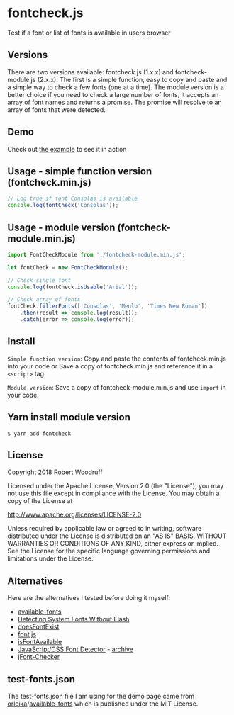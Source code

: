 # fontcheck.js
 Test if a font or list of fonts is available in users browser


## Versions
There are two versions available: fontcheck.js (1.x.x) and fontcheck-module.js (2.x.x). The first is a simple function, easy to copy and paste and a simple way to check a few fonts (one at a time). The module version is a better choice if you need to check a large number of fonts, it accepts an array of font names and returns a promise. The promise will resolve to an array of fonts that were detected.


## Demo
Check out [the example](https://rwoodr.github.io/fontcheck/) to see it in action


## Usage - simple function version (fontcheck.min.js)
```javascript
// Log true if font Consolas is available
console.log(fontCheck('Consolas'));
```


## Usage - module version (fontcheck-module.min.js)
```javascript
import FontCheckModule from './fontcheck-module.min.js';

let fontCheck = new FontCheckModule();

// Check single font
console.log(fontCheck.isUsable('Arial'));

// Check array of fonts
fontCheck.filterFonts(['Consolas', 'Menlo', 'Times New Roman'])
    .then(result => console.log(result));
    .catch(error => console.log(error));
```


## Install
`Simple function version`:
Copy and paste the contents of fontcheck.min.js into your code
*or*
Save a copy of fontcheck.min.js and reference it in a `<script>` tag


`Module version`:
Save a copy of fontcheck-module.min.js and use `import` in your code.


## Yarn install module version
```
$ yarn add fontcheck
```


## License
Copyright 2018 Robert Woodruff

Licensed under the Apache License, Version 2.0 (the "License");
you may not use this file except in compliance with the License.
You may obtain a copy of the License at

http://www.apache.org/licenses/LICENSE-2.0

Unless required by applicable law or agreed to in writing, software
distributed under the License is distributed on an "AS IS" BASIS,
WITHOUT WARRANTIES OR CONDITIONS OF ANY KIND, either express or implied.
See the License for the specific language governing permissions and
limitations under the License.


## Alternatives

Here are the alternatives I tested before doing it myself:

* [available-fonts](https://github.com/orleika/available-fonts)
* [Detecting System Fonts Without Flash](https://www.bramstein.com/writing/detecting-system-fonts-without-flash.html)
* [doesFontExist](https://www.kirupa.com/html5/detect_whether_font_is_installed.htm)
* [font.js](https://remysharp.com/2008/07/08/how-to-detect-if-a-font-is-installed-only-using-javascript)
* [isFontAvailable](https://www.samclarke.com/javascript-is-font-available/)
* [JavaScript/CSS Font Detector](http://www.lalit.org/lab/javascript-css-font-detect/) - [archive](https://web.archive.org/web/20180103203605/http://www.lalit.org/lab/javascript-css-font-detect/)
* [jFont-Checker](https://github.com/derek1906/jFont-Checker/)


## test-fonts.json

The test-fonts.json file I am using for the demo page came from [orleika](https://github.com/orleika)/[available-fonts](https://github.com/orleika/available-fonts) which is published under the MIT License.
